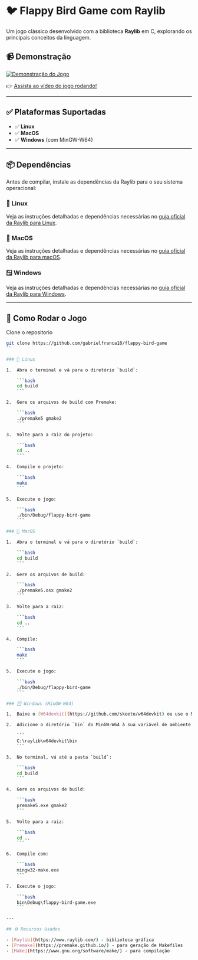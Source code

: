 # 🐦 Flappy Bird Game com Raylib

Um jogo clássico desenvolvido com a biblioteca **Raylib** em C, explorando os principais conceitos da linguagem.

## 📹 Demonstração

[![Demonstração do Jogo](http://img.youtube.com/vi/<COLOQUE_AQUI_O_ID_DO_VIDEO>/0.jpg)](https://www.youtube.com/watch?v=<COLOQUE_AQUI_O_ID_DO_VIDEO>)

👉 [Assista ao vídeo do jogo rodando!](https://www.youtube.com/watch?v=<COLOQUE_AQUI_O_ID_DO_VIDEO>)

---

## ✅ Plataformas Suportadas

- ✅ **Linux**
- ✅ **MacOS**
- ✅ **Windows** (com MinGW-W64)

---

## 📦 Dependências

Antes de compilar, instale as dependências da Raylib para o seu sistema operacional:

### 🐧 Linux

Veja as instruções detalhadas e dependências necessárias no [guia oficial da Raylib para Linux](https://github.com/raysan5/raylib/wiki/Working-on-GNU-Linux).

### 🍏 MacOS

Veja as instruções detalhadas e dependências necessárias no [guia oficial da Raylib para macOS](https://github.com/raysan5/raylib/wiki/Working-on-macOS).

### 🪟 Windows

Veja as instruções detalhadas e dependências necessárias no [guia oficial da Raylib para Windows](https://github.com/raysan5/raylib/wiki/Working-on-Windows).

---

## 🚀 Como Rodar o Jogo

Clone o repositorio
```bash
git clone https://github.com/gabrielfranca10/flappy-bird-game
`` 

### 🐧 Linux

1.  Abra o terminal e vá para o diretório `build`:

    ```bash
    cd build
    ```

2.  Gere os arquivos de build com Premake:

    ```bash
    ./premake5 gmake2
    ```

3.  Volte para a raiz do projeto:

    ```bash
    cd ..
    ```

4.  Compile o projeto:

    ```bash
    make
    ```

5.  Execute o jogo:

    ```bash
    ./bin/Debug/flappy-bird-game
    ```

### 🍏 MacOS

1.  Abra o terminal e vá para o diretório `build`:

    ```bash
    cd build
    ```

2.  Gere os arquivos de build:

    ```bash
    ./premake5.osx gmake2
    ```

3.  Volte para a raiz:

    ```bash
    cd ..
    ```

4.  Compile:

    ```bash
    make
    ```

5.  Execute o jogo:

    ```bash
    ./bin/Debug/flappy-bird-game
    ```

### 🪟 Windows (MinGW-W64)

1.  Baixe o [W64devkit](https://github.com/skeeto/w64devkit) ou use o MinGW-W64 que vem com o instalador do Raylib.

2.  Adicione o diretório `bin` do MinGW-W64 à sua variável de ambiente `PATH`:

    ```
    C:\raylib\w64devkit\bin
    ```

3.  No terminal, vá até a pasta `build`:

    ```bash
    cd build
    ```

4.  Gere os arquivos de build:

    ```bash
    premake5.exe gmake2
    ```

5.  Volte para a raiz:

    ```bash
    cd ..
    ```

6.  Compile com:

    ```bash
    mingw32-make.exe
    ```

7.  Execute o jogo:

    ```bash
    bin\Debug\flappy-bird-game.exe
    ```

---

## ⚙️ Recursos Usados

- [Raylib](https://www.raylib.com/) - biblioteca gráfica
- [Premake](https://premake.github.io/) - para geração de Makefiles
- [Make](https://www.gnu.org/software/make/) - para compilação
